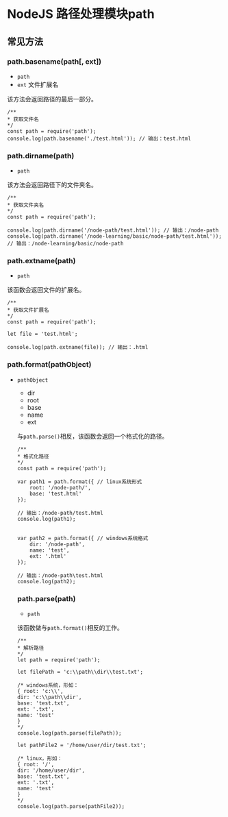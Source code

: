 # NodeJS 路径处理模块path

## 常见方法

### path.basename(path[, ext])
- `path`<string>
- `ext`<string> 文件扩展名

该方法会返回路径的最后一部分。

    
    /**
    * 获取文件名
    */
    const path = require('path');
    console.log(path.basename('./test.html')); // 输出：test.html
    

### path.dirname(path)
- `path`<string>

该方法会返回路径下的文件夹名。

 
    /**
    * 获取文件夹名
    */
    const path = require('path');

    console.log(path.dirname('/node-path/test.html')); // 输出：/node-path
    console.log(path.dirname('/node-learning/basic/node-path/test.html')); // 输出：/node-learning/basic/node-path
   

### path.extname(path)
- `path`<string>

该函数会返回文件的扩展名。

    /**
    * 获取文件扩展名
    */
    const path = require('path');

    let file = 'test.html';

    console.log(path.extname(file)); // 输出：.html
   

### path.format(pathObject)
* `pathObject`<Object>
- dir <string>
- root <string>
- base <string>
- name <string>
- ext <string>

与`path.parse()`相反，该函数会返回一个格式化的路径。

   
    /**
    * 格式化路径
    */
    const path = require('path');

    var path1 = path.format({ // linux系统形式
        root: '/node-path/',
        base: 'test.html'
    });

    // 输出：/node-path/test.html
    console.log(path1);


    var path2 = path.format({ // windows系统格式
        dir: '/node-path',
        name: 'test',
        ext: '.html'
    });

    // 输出：/node-path\test.html
    console.log(path2);
    

### path.parse(path)
- `path`<string>

该函数做与`path.format()`相反的工作。

    
    /** 
    * 解析路径
    */
    let path = require('path');

    let filePath = 'c:\\path\\dir\\test.txt';

    /* windows系统，形如：
    { root: 'c:\\',
    dir: 'c:\\path\\dir',
    base: 'test.txt',
    ext: '.txt',
    name: 'test' 
    } 
    */
    console.log(path.parse(filePath));

    let pathFile2 = '/home/user/dir/test.txt';

    /* linux，形如：
    { root: '/',
    dir: '/home/user/dir',
    base: 'test.txt',
    ext: '.txt',
    name: 'test' 
    }
    */
    console.log(path.parse(pathFile2));
   
